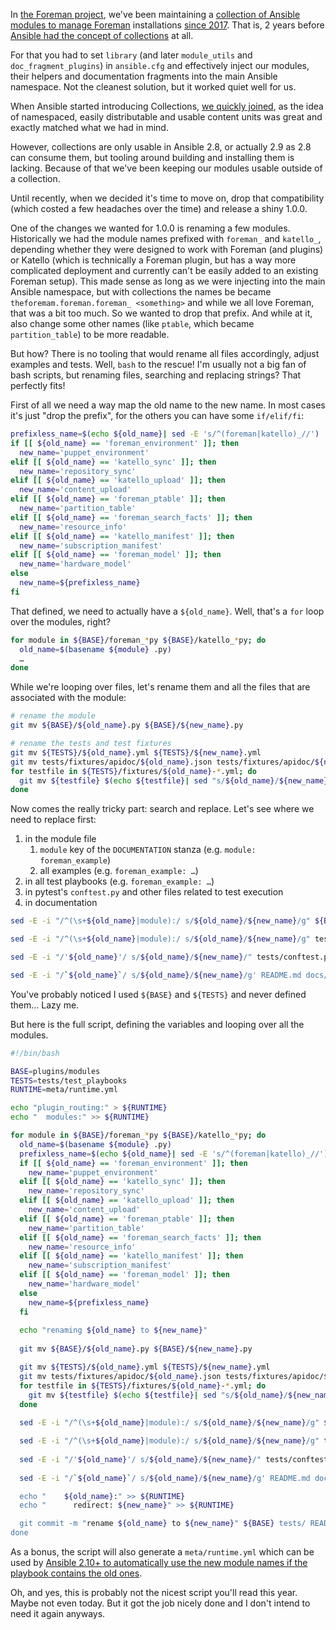 <!--
.. title: mass-migrating modules inside an Ansible Collection
.. slug: mass-migrating-modules-inside-an-ansible-collection
.. date: 2020-06-22 19:31:05 UTC
.. tags: english,linux,planet-debian,software,ansible
.. category: 
.. link: 
.. description: 
.. type: text
-->

In [the Foreman project](https://theforeman.org), we've been maintaining a [collection of Ansible modules to manage Foreman](https://github.com/theforeman/foreman-ansible-modules/) installations [since 2017](https://github.com/theforeman/foreman-ansible-modules/commit/37938d6c531ff5cbfffb7646fbf68f12251bf204). That is, 2 years before [Ansible had the concept of collections](https://github.com/ansible/ansible/blob/stable-2.8/changelogs/CHANGELOG-v2.8.rst#major-changes) at all.

For that you had to set `library` (and later `module_utils` and `doc_fragment_plugins`) in `ansible.cfg` and effectively inject our modules, their helpers and documentation fragments into the main Ansible namespace. Not the cleanest solution, but it worked quiet well for us.

When Ansible started introducing Collections, [we quickly joined](https://github.com/theforeman/foreman-ansible-modules/pull/279), as the idea of namespaced, easily distributable and usable content units was great and exactly matched what we had in mind.

However, collections are only usable in Ansible 2.8, or actually 2.9 as 2.8 can consume them, but tooling around building and installing them is lacking. Because of that we've been keeping our modules usable outside of a collection.

Until recently, when we decided it's time to move on, drop that compatibility (which costed a few headaches over the time) and release a shiny 1.0.0.

One of the changes we wanted for 1.0.0 is renaming a few modules. Historically we had the module names prefixed with `foreman_` and `katello_`, depending whether they were designed to work with Foreman (and plugins) or Katello (which is technically a Foreman plugin, but has a way more complicated deployment and currently can't be easily added to an existing Foreman setup). This made sense as long as we were injecting into the main Ansible namespace, but with collections the names be became `theforemam.foreman.foreman_ <something>` and while we all love Foreman, that was a bit too much. So we wanted to drop that prefix. And while at it, also change some other names (like `ptable`, which became `partition_table`) to be more readable.

But how? There is no tooling that would rename all files accordingly, adjust examples and tests. Well, `bash` to the rescue! I'm usually not a big fan of bash scripts, but renaming files, searching and replacing strings? That perfectly fits!

First of all we need a way map the old name to the new name. In most cases it's just "drop the prefix", for the others you can have some `if/elif/fi`:

```bash
prefixless_name=$(echo ${old_name}| sed -E 's/^(foreman|katello)_//')
if [[ ${old_name} == 'foreman_environment' ]]; then
  new_name='puppet_environment'
elif [[ ${old_name} == 'katello_sync' ]]; then
  new_name='repository_sync'
elif [[ ${old_name} == 'katello_upload' ]]; then
  new_name='content_upload'
elif [[ ${old_name} == 'foreman_ptable' ]]; then
  new_name='partition_table'
elif [[ ${old_name} == 'foreman_search_facts' ]]; then
  new_name='resource_info'
elif [[ ${old_name} == 'katello_manifest' ]]; then
  new_name='subscription_manifest'
elif [[ ${old_name} == 'foreman_model' ]]; then
  new_name='hardware_model'
else
  new_name=${prefixless_name}
fi
```

That defined, we need to actually have a `${old_name}`. Well, that's a `for` loop over the modules, right?

```bash
for module in ${BASE}/foreman_*py ${BASE}/katello_*py; do
  old_name=$(basename ${module} .py)
  …
done
```

While we're looping over files, let's rename them and all the files that are associated with the module:

```bash
# rename the module
git mv ${BASE}/${old_name}.py ${BASE}/${new_name}.py

# rename the tests and test fixtures
git mv ${TESTS}/${old_name}.yml ${TESTS}/${new_name}.yml
git mv tests/fixtures/apidoc/${old_name}.json tests/fixtures/apidoc/${new_name}.json
for testfile in ${TESTS}/fixtures/${old_name}-*.yml; do
  git mv ${testfile} $(echo ${testfile}| sed "s/${old_name}/${new_name}/")
done
```

Now comes the really tricky part: search and replace. Let's see where we need to replace first:

1. in the module file
    1. `module` key of the `DOCUMENTATION` stanza (e.g. `module: foreman_example`)
    2. all examples (e.g. `foreman_example: …`)
2. in all test playbooks (e.g. `foreman_example: …`)
3. in pytest's `conftest.py` and other files related to test execution
4. in documentation

```bash
sed -E -i "/^(\s+${old_name}|module):/ s/${old_name}/${new_name}/g" ${BASE}/*.py

sed -E -i "/^(\s+${old_name}|module):/ s/${old_name}/${new_name}/g" tests/test_playbooks/tasks/*.yml tests/test_playbooks/*.yml

sed -E -i "/'${old_name}'/ s/${old_name}/${new_name}/" tests/conftest.py tests/test_crud.py

sed -E -i "/`${old_name}`/ s/${old_name}/${new_name}/g' README.md docs/*.md
```

You've probably noticed I used `${BASE}` and `${TESTS}` and never defined them… Lazy me.

But here is the full script, defining the variables and looping over all the modules.

```bash
#!/bin/bash

BASE=plugins/modules
TESTS=tests/test_playbooks
RUNTIME=meta/runtime.yml

echo "plugin_routing:" > ${RUNTIME}
echo "  modules:" >> ${RUNTIME}

for module in ${BASE}/foreman_*py ${BASE}/katello_*py; do
  old_name=$(basename ${module} .py)
  prefixless_name=$(echo ${old_name}| sed -E 's/^(foreman|katello)_//')
  if [[ ${old_name} == 'foreman_environment' ]]; then
    new_name='puppet_environment'
  elif [[ ${old_name} == 'katello_sync' ]]; then
    new_name='repository_sync'
  elif [[ ${old_name} == 'katello_upload' ]]; then
    new_name='content_upload'
  elif [[ ${old_name} == 'foreman_ptable' ]]; then
    new_name='partition_table'
  elif [[ ${old_name} == 'foreman_search_facts' ]]; then
    new_name='resource_info'
  elif [[ ${old_name} == 'katello_manifest' ]]; then
    new_name='subscription_manifest'
  elif [[ ${old_name} == 'foreman_model' ]]; then
    new_name='hardware_model'
  else
    new_name=${prefixless_name}
  fi
  
  echo "renaming ${old_name} to ${new_name}"
  
  git mv ${BASE}/${old_name}.py ${BASE}/${new_name}.py

  git mv ${TESTS}/${old_name}.yml ${TESTS}/${new_name}.yml
  git mv tests/fixtures/apidoc/${old_name}.json tests/fixtures/apidoc/${new_name}.json
  for testfile in ${TESTS}/fixtures/${old_name}-*.yml; do
    git mv ${testfile} $(echo ${testfile}| sed "s/${old_name}/${new_name}/")
  done
  
  sed -E -i "/^(\s+${old_name}|module):/ s/${old_name}/${new_name}/g" ${BASE}/*.py

  sed -E -i "/^(\s+${old_name}|module):/ s/${old_name}/${new_name}/g" tests/test_playbooks/tasks/*.yml tests/test_playbooks/*.yml
  
  sed -E -i "/'${old_name}'/ s/${old_name}/${new_name}/" tests/conftest.py tests/test_crud.py
  
  sed -E -i "/`${old_name}`/ s/${old_name}/${new_name}/g' README.md docs/*.md

  echo "    ${old_name}:" >> ${RUNTIME}
  echo "      redirect: ${new_name}" >> ${RUNTIME}

  git commit -m "rename ${old_name} to ${new_name}" ${BASE} tests/ README.md docs/ ${RUNTIME}
done
```

As a bonus, the script will also generate a `meta/runtime.yml` which can be used by [Ansible 2.10+ to automatically use the new module names if the playbook contains the old ones](https://github.com/ansible/ansible/pull/67684).

Oh, and yes, this is probably not the nicest script you'll read this year. Maybe not even today. But it got the job nicely done and I don't intend to need it again anyways.
